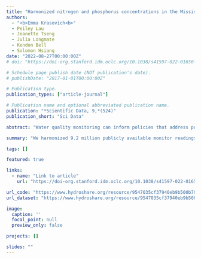 ```yaml
---
title: "Harmonized nitrogen and phosphorus concentrations in the Mississippi/Atchafalaya River Basin from 1980 to 2018"
authors:
  - "<b>Emma Krasovich<b>"
  - Peiley Lau
  - Jeanette Tseng
  - Julia Longmate
  - Kendon Bell
  - Solomon Hsiang
date: "2022-08-27T00:00:00Z"
# doi: "https://doi-org.stanford.idm.oclc.org/10.1038/s41597-022-01650-6"

# Schedule page publish date (NOT publication's date).
# publishDate: "2017-01-01T00:00:00Z"

# Publication type.
publication_types: ["article-journal"]

# Publication name and optional abbreviated publication name.
publication: "*Scientific Data, 9,*(524)"
publication_short: "Sci Data"

abstract: "Water quality monitoring can inform policies that address pollution; however, inconsistent measurement and reporting practices render many observations incomparable across bodies of water, thereby impeding efforts to characterize spatial patterns and long-term trends in pollution. Here, we harmonized 9.2 million publicly available monitor readings from 226 distinct water monitoring authorities spanning the entirety of the Mississippi/Atchafalaya River Basin (MARB) in the United States. We created the Standardized Nitrogen and Phosphorus Dataset (SNAPD), a novel dataset of 4.8 million standardized observations for nitrogen- and phosphorus-containing compounds from 107 thousand sites during 1980–2018. To the best of our knowledge, this dataset represents the largest record of these pollutants in a single river network where measurements can be compared across time and space. We addressed numerous well-documented issues associated with the reporting and interpretation of these water quality data, heretofore unaddressed at this scale, and our approach to water quality data processing can be applied to other nutrient compounds and regions."

summary: "We harmonized 9.2 million publicly available monitor readings from 226 distinct water monitoring authorities spanning the entirety of the Mississippi/Atchafalaya River Basin (MARB) in the United States. We created the Standardized Nitrogen and Phosphorus Dataset (SNAPD), a novel dataset of 4.8 million standardized observations for nitrogen- and phosphorus-containing compounds from 107 thousand sites during 1980–2018. To the best of our knowledge, this dataset represents the largest record of these pollutants in a single river network where measurements can be compared across time and space."

tags: []

featured: true

links:
  - name: "Link to article"
    url: "https://doi-org.stanford.idm.oclc.org/10.1038/s41597-022-01650-6"

url_code: "https://www.hydroshare.org/resource/9547035cf37940eb9b500b7994a378a1/"
url_dataset: "https://www.hydroshare.org/resource/9547035cf37940eb9b500b7994a378a1/"

image:
  caption: ''
  focal_point: null
  preview_only: false

projects: []

slides: ""
---
```

